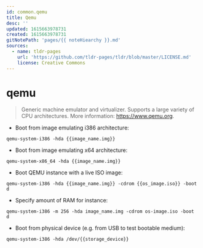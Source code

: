 ```yaml
---
id: common.qemu
title: Qemu
desc: ''
updated: 1615663978731
created: 1615663978731
gitNotePath: 'pages/{{ noteHiearchy }}.md'
sources:
  - name: tldr-pages
    url: 'https://github.com/tldr-pages/tldr/blob/master/LICENSE.md'
    license: Creative Commons
---
```

# qemu

> Generic machine emulator and virtualizer.
> Supports a large variety of CPU architectures.
> More information: <https://www.qemu.org>.

- Boot from image emulating i386 architecture:

`qemu-system-i386 -hda {{image_name.img}}`

- Boot from image emulating x64 architecture:

`qemu-system-x86_64 -hda {{image_name.img}}`

- Boot QEMU instance with a live ISO image:

`qemu-system-i386 -hda {{image_name.img}} -cdrom {{os_image.iso}} -boot d`

- Specify amount of RAM for instance:

`qemu-system-i386 -m 256 -hda image_name.img -cdrom os-image.iso -boot d`

- Boot from physical device (e.g. from USB to test bootable medium):

`qemu-system-i386 -hda /dev/{{storage_device}}`

